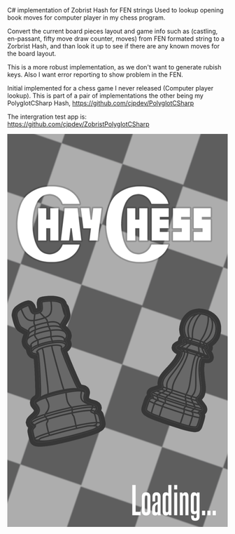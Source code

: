 

C# implementation of Zobrist Hash for FEN strings
Used to lookup opening book moves for computer player in my chess program.

Convert the current board pieces layout and game info such as (castling, en-passant, fifty move draw counter, moves)
from FEN formated string to a Zorbrist Hash, and than look it up to see if there are any known moves for the board layout. 

This is a more robust implementation, as we don't want to generate rubish keys.
Also I want error reporting to show problem in the FEN. 

Initial implemented for a chess game I never released (Computer player lookup). 
This is part of a pair of implementations the other being my PolyglotCSharp Hash, https://github.com/cjpdev/PolyglotCSharp

The intergration test app is: https://github.com/cjpdev/ZobristPolyglotCSharp

![alt text](splash_bw.png?raw=true)
